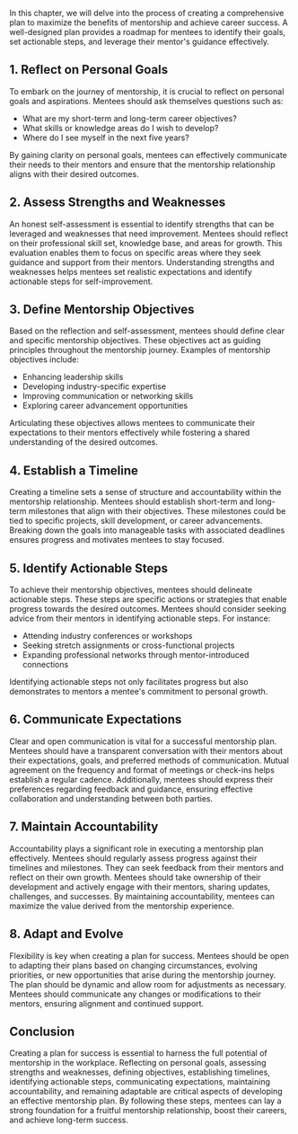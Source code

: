 
In this chapter, we will delve into the process of creating a comprehensive plan to maximize the benefits of mentorship and achieve career success. A well-designed plan provides a roadmap for mentees to identify their goals, set actionable steps, and leverage their mentor's guidance effectively.

**1. Reflect on Personal Goals**
--------------------------------

To embark on the journey of mentorship, it is crucial to reflect on personal goals and aspirations. Mentees should ask themselves questions such as:

* What are my short-term and long-term career objectives?
* What skills or knowledge areas do I wish to develop?
* Where do I see myself in the next five years?

By gaining clarity on personal goals, mentees can effectively communicate their needs to their mentors and ensure that the mentorship relationship aligns with their desired outcomes.

**2. Assess Strengths and Weaknesses**
--------------------------------------

An honest self-assessment is essential to identify strengths that can be leveraged and weaknesses that need improvement. Mentees should reflect on their professional skill set, knowledge base, and areas for growth. This evaluation enables them to focus on specific areas where they seek guidance and support from their mentors. Understanding strengths and weaknesses helps mentees set realistic expectations and identify actionable steps for self-improvement.

**3. Define Mentorship Objectives**
-----------------------------------

Based on the reflection and self-assessment, mentees should define clear and specific mentorship objectives. These objectives act as guiding principles throughout the mentorship journey. Examples of mentorship objectives include:

* Enhancing leadership skills
* Developing industry-specific expertise
* Improving communication or networking skills
* Exploring career advancement opportunities

Articulating these objectives allows mentees to communicate their expectations to their mentors effectively while fostering a shared understanding of the desired outcomes.

**4. Establish a Timeline**
---------------------------

Creating a timeline sets a sense of structure and accountability within the mentorship relationship. Mentees should establish short-term and long-term milestones that align with their objectives. These milestones could be tied to specific projects, skill development, or career advancements. Breaking down the goals into manageable tasks with associated deadlines ensures progress and motivates mentees to stay focused.

**5. Identify Actionable Steps**
--------------------------------

To achieve their mentorship objectives, mentees should delineate actionable steps. These steps are specific actions or strategies that enable progress towards the desired outcomes. Mentees should consider seeking advice from their mentors in identifying actionable steps. For instance:

* Attending industry conferences or workshops
* Seeking stretch assignments or cross-functional projects
* Expanding professional networks through mentor-introduced connections

Identifying actionable steps not only facilitates progress but also demonstrates to mentors a mentee's commitment to personal growth.

**6. Communicate Expectations**
-------------------------------

Clear and open communication is vital for a successful mentorship plan. Mentees should have a transparent conversation with their mentors about their expectations, goals, and preferred methods of communication. Mutual agreement on the frequency and format of meetings or check-ins helps establish a regular cadence. Additionally, mentees should express their preferences regarding feedback and guidance, ensuring effective collaboration and understanding between both parties.

**7. Maintain Accountability**
------------------------------

Accountability plays a significant role in executing a mentorship plan effectively. Mentees should regularly assess progress against their timelines and milestones. They can seek feedback from their mentors and reflect on their own growth. Mentees should take ownership of their development and actively engage with their mentors, sharing updates, challenges, and successes. By maintaining accountability, mentees can maximize the value derived from the mentorship experience.

**8. Adapt and Evolve**
-----------------------

Flexibility is key when creating a plan for success. Mentees should be open to adapting their plans based on changing circumstances, evolving priorities, or new opportunities that arise during the mentorship journey. The plan should be dynamic and allow room for adjustments as necessary. Mentees should communicate any changes or modifications to their mentors, ensuring alignment and continued support.

**Conclusion**
--------------

Creating a plan for success is essential to harness the full potential of mentorship in the workplace. Reflecting on personal goals, assessing strengths and weaknesses, defining objectives, establishing timelines, identifying actionable steps, communicating expectations, maintaining accountability, and remaining adaptable are critical aspects of developing an effective mentorship plan. By following these steps, mentees can lay a strong foundation for a fruitful mentorship relationship, boost their careers, and achieve long-term success.
